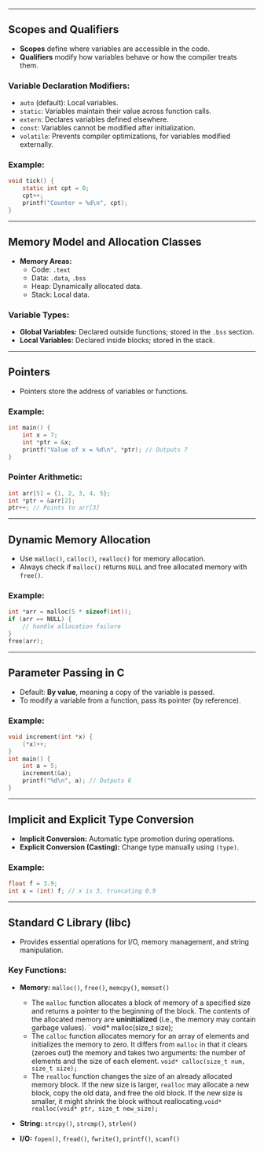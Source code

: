 
---
## Scopes and Qualifiers
- **Scopes** define where variables are accessible in the code.
- **Qualifiers** modify how variables behave or how the compiler treats them.

### Variable Declaration Modifiers:
- `auto` (default): Local variables.
- `static`: Variables maintain their value across function calls.
- `extern`: Declares variables defined elsewhere.
- `const`: Variables cannot be modified after initialization.
- `volatile`: Prevents compiler optimizations, for variables modified externally.

### Example:
```c
void tick() {
    static int cpt = 0;
    cpt++;
    printf("Counter = %d\n", cpt);
}
```

---

## Memory Model and Allocation Classes
- **Memory Areas:**
  - Code: `.text`
  - Data: `.data`, `.bss`
  - Heap: Dynamically allocated data.
  - Stack: Local data.
  
### Variable Types:
- **Global Variables:** Declared outside functions; stored in the `.bss` section.
- **Local Variables:** Declared inside blocks; stored in the stack.

---

## Pointers
- Pointers store the address of variables or functions.

### Example:
```c
int main() {
    int x = 7;
    int *ptr = &x;
    printf("Value of x = %d\n", *ptr); // Outputs 7
}
```

### Pointer Arithmetic:
```c
int arr[5] = {1, 2, 3, 4, 5};
int *ptr = &arr[2];
ptr++; // Points to arr[3]
```

---

## Dynamic Memory Allocation
- Use `malloc()`, `calloc()`, `realloc()` for memory allocation.
- Always check if `malloc()` returns `NULL` and free allocated memory with `free()`.

### Example:
```c
int *arr = malloc(5 * sizeof(int));
if (arr == NULL) {
    // handle allocation failure
}
free(arr);
```

---

## Parameter Passing in C
- Default: **By value**, meaning a copy of the variable is passed.
- To modify a variable from a function, pass its pointer (by reference).

### Example:
```c
void increment(int *x) {
    (*x)++;
}
int main() {
    int a = 5;
    increment(&a);
    printf("%d\n", a); // Outputs 6
}
```

---

## Implicit and Explicit Type Conversion
- **Implicit Conversion:** Automatic type promotion during operations.
- **Explicit Conversion (Casting):** Change type manually using `(type)`.

### Example:
```c
float f = 3.9;
int x = (int) f; // x is 3, truncating 0.9
```

---

## Standard C Library (libc)
- Provides essential operations for I/O, memory management, and string manipulation.
  
### Key Functions:
- **Memory:** `malloc()`, `free()`, `memcpy()`, `memset()`
	- The `malloc` function allocates a block of memory of a specified size and returns a pointer to the beginning of the block. The contents of the allocated memory are **uninitialized** (i.e., the memory may contain garbage values). ` void* malloc(size_t size);
	- The `calloc` function allocates memory for an array of elements and initializes the memory to zero. It differs from `malloc` in that it clears (zeroes out) the memory and takes two arguments: the number of elements and the size of each element. `void* calloc(size_t num, size_t size);`
	- The `realloc` function changes the size of an already allocated memory block. If the new size is larger, `realloc` may allocate a new block, copy the old data, and free the old block. If the new size is smaller, it might shrink the block without reallocating.`void* realloc(void* ptr, size_t new_size);`
	
- **String:** `strcpy()`, `strcmp()`, `strlen()`
- **I/O:** `fopen()`, `fread()`, `fwrite()`, `printf()`, `scanf()`
	